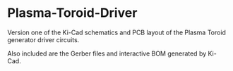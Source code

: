 # Plasma-Toroid-Driver

Version one of the Ki-Cad schematics and PCB layout of the Plasma Toroid generator driver circuits.

Also included are the Gerber files and interactive BOM generated by Ki-Cad.
